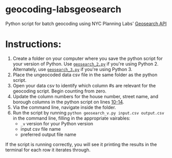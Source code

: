 # geocoding-labsgeosearch
Python script for batch geocoding using NYC Planning Labs' [Geosearch API](https://geosearch.planninglabs.nyc/)

# Instructions:
1. Create a folder on your computer where you save the python script for your version of Python. Use [`geosearch_2.py`](https://github.com/hannahkates/geocoding-labsgeosearch/blob/master/geosearch_2.py) if you're using Python 2. Alternately, use [`geosearch_3.py`](https://github.com/hannahkates/geocoding-labsgeosearch/blob/master/geosearch_3.py) if you're using Python 3.
2. Place the ungeocoded data csv file in the same folder as the python script.
3. Open your data csv to identify which column #s are relevant for the geocoding script. Begin counting from zero.
4. Update the column numbers for the house number, street name, and borough columns in the python script on lines [10-14](https://github.com/hannahkates/geocoding-labsgeosearch/blob/master/geosearch.py#L10).
5. Via the command line, navigate inside the folder.
6. Run the script by running `python geosearch_v.py input.csv output.csv` in the command line, filling in the appropriate vairables: 
     - `_v` version for your Python version
     - input csv file name
     - preferred output file name

If the script is running correctly, you will see it printing the results in the terminal for each row it iterates through.
